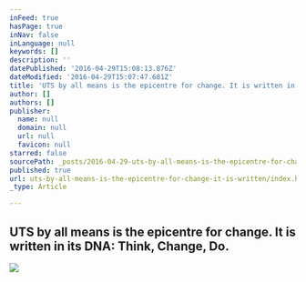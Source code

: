 ```yaml
---
inFeed: true
hasPage: true
inNav: false
inLanguage: null
keywords: []
description: ''
datePublished: '2016-04-29T15:08:13.876Z'
dateModified: '2016-04-29T15:07:47.681Z'
title: 'UTS by all means is the epicentre for change. It is written in its DNA: Think, Change, Do.'
author: []
authors: []
publisher:
  name: null
  domain: null
  url: null
  favicon: null
starred: false
sourcePath: _posts/2016-04-29-uts-by-all-means-is-the-epicentre-for-change-it-is-written.md
published: true
url: uts-by-all-means-is-the-epicentre-for-change-it-is-written/index.html
_type: Article

---
```

## UTS by all means is the epicentre for change. It is written in its DNA: Think, Change, Do.
![](https://the-grid-user-content.s3-us-west-2.amazonaws.com/3f1902d1-8d33-4226-b27c-d44045a64a1a.jpg)